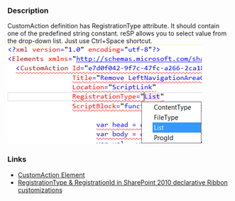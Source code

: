 ﻿---
Title: RegistrationType attribute
FileName: CustomActionRegistrationType.html
---

### Description
CustomAction definition has RegistrationType attribute. It should contain one of the predefined string constant.
reSP allows you to select value from the drop-down list.
Just use Ctrl+Space shortcut.
<br/>
<img src="_img/CustomActionRegistrationType.png">
  
### Links
- [CustomAction Element](https://msdn.microsoft.com/en-us/library/office/ms460194.aspx)
- [RegistrationType & RegistrationId in SharePoint 2010 declarative Ribbon customizations](http://blog.alexboev.com/2011/12/registrationtype-registrationid-in.html)


